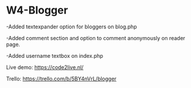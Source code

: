 # W4-Blogger

-Added textexpander option for bloggers on blog.php

-Added comment section and option to comment anonymously on reader page.

-Added username textbox on index.php

Live demo: https://code2live.nl/

Trello: https://trello.com/b/5BY4nVrL/blogger
